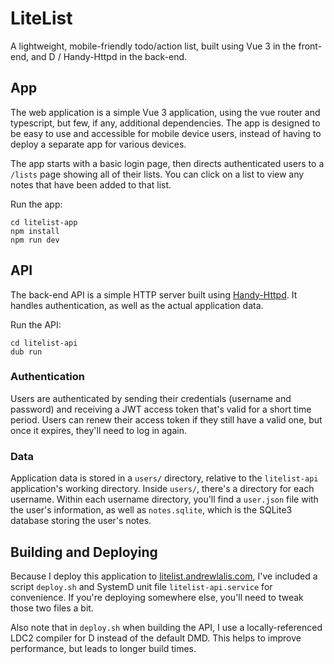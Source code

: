 # LiteList

A lightweight, mobile-friendly todo/action list, built using Vue 3 in the front-end, and D / Handy-Httpd in the back-end.

## App

The web application is a simple Vue 3 application, using the vue router and typescript, but few, if any, additional dependencies. The app is designed to be easy to use and accessible for mobile device users, instead of having to deploy a separate app for various devices.

The app starts with a basic login page, then directs authenticated users to a `/lists` page showing all of their lists. You can click on a list to view any notes that have been added to that list.

Run the app:
```shell
cd litelist-app
npm install
npm run dev
```

## API

The back-end API is a simple HTTP server built using [Handy-Httpd](https://github.com/andrewlalis/handy-httpd). It handles authentication, as well as the actual application data.

Run the API:
```shell
cd litelist-api
dub run
```

### Authentication

Users are authenticated by sending their credentials (username and password) and receiving a JWT access token that's valid for a short time period. Users can renew their access token if they still have a valid one, but once it expires, they'll need to log in again.

### Data

Application data is stored in a `users/` directory, relative to the `litelist-api` application's working directory. Inside `users/`, there's a directory for each username. Within each username directory, you'll find a `user.json` file with the user's information, as well as `notes.sqlite`, which is the SQLite3 database storing the user's notes.

## Building and Deploying

Because I deploy this application to [litelist.andrewlalis.com](https://litelist.andrewlalis.com), I've included a script `deploy.sh` and SystemD unit file `litelist-api.service` for convenience. If you're deploying somewhere else, you'll need to tweak those two files a bit.

Also note that in `deploy.sh` when building the API, I use a locally-referenced LDC2 compiler for D instead of the default DMD. This helps to improve performance, but leads to longer build times.
